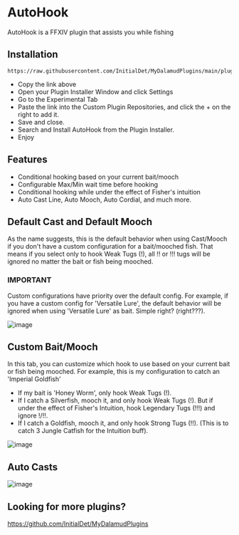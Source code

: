 # AutoHook
AutoHook is a FFXIV plugin that assists you while fishing

## Installation
```
https://raw.githubusercontent.com/InitialDet/MyDalamudPlugins/main/pluginmaster.json
```
* Copy the link above
* Open your Plugin Installer Window and click Settings
* Go to the Experimental Tab
* Paste the link into the Custom Plugin Repositories, and click the + on the right to add it.
* Save and close.
* Search and Install AutoHook from the Plugin Installer.
* Enjoy

## Features
- Conditional hooking based on your current bait/mooch
- Configurable Max/Min wait time before hooking
- Conditional hooking while under the effect of Fisher's intuition
- Auto Cast Line, Auto Mooch, Auto Cordial, and much more.

## Default Cast and Default Mooch
As the name suggests, this is the default behavior when using Cast/Mooch if you don't have a custom configuration for a bait/mooched fish. That means if you select only to hook Weak Tugs (!), all !! or !!! tugs will be ignored no matter the bait or fish being mooched. 

### IMPORTANT 
Custom configurations have priority over the default config.
For example, if you have a custom config for 'Versatile Lure', the default behavior will be ignored when using 'Versatile Lure' as bait. Simple right? (right???).

![image](https://user-images.githubusercontent.com/13919114/176052358-5ba44b80-6be3-4890-9826-1c4b4f7c60a9.png)


## Custom Bait/Mooch
In this tab, you can customize which hook to use based on your current bait or fish being mooched. For example, this is my configuration to catch an 'Imperial Goldfish'
- If my bait is 'Honey Worm', only hook Weak Tugs (!).
- If I catch a Silverfish, mooch it, and only hook Weak Tugs (!). But if under the effect of Fisher's Intuition, hook Legendary Tugs (!!!) and ignore !/!!.
- If I catch a Goldfish, mooch it, and only hook Strong Tugs (!!). (This is to catch 3 Jungle Catfish for the Intuition buff).

![image](https://user-images.githubusercontent.com/13919114/176053669-a4f2b289-a9dc-4fcc-ad5c-44f6a98f9df3.png)

## Auto Casts
![image](https://user-images.githubusercontent.com/13919114/176053822-336b1ee9-3549-4ee8-95e2-85baf49d9509.png)

## Looking for more plugins?
https://github.com/InitialDet/MyDalamudPlugins



